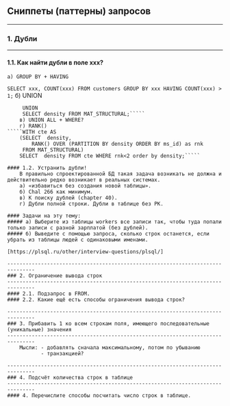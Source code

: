 ## Сниппеты (паттерны) запросов
-------------------------------------------------------------------------------
### 1. Дубли
-------------------------------------------------------------------------------
#### 1.1. Как найти дубли в поле xxx?
	а) GROUP BY + HAVING
`````SELECT xxx, COUNT(xxx) FROM customers GROUP BY xxx HAVING COUNT(xxx) > 1;`````
	б) UNION
`````SELECT density FROM MAT_STRUCTURAL
	 UNION
	 SELECT density FROM MAT_STRUCTURAL;`````
	в) UNION ALL + WHERE?
	г) RANK()
`````WITH cte AS
	(SELECT  density,
        RANK() OVER (PARTITION BY density ORDER BY ms_id) as rnk
	 FROM MAT_STRUCTURAL)
	SELECT  density FROM cte WHERE rnk<2 order by density;`````

#### 1.2. Устранить дубли!
    В правильно спроектированной БД такая задача возникать не должна и действительно редко возникает в реальных системах.
    а) «избавиться без создания новой таблицы».
    б) Chal 266 как минимум.
    в) К поиску дублей (chapter 40).
    г) Дубли полной строки. Дубли в таблице без PK.
	
#### Задачи на эту тему:
##### а) Выберите из таблицы workers все записи так, чтобы туда попали только записи с разной зарплатой (без дублей).
##### б) Выведите с помощью запроса, сколько строк останется, если убрать из таблицы людей с одинаковыми именами.

[https://plsql.ru/other/interview-questions/plsql/]

-------------------------------------------------------------------------------
### 2. Ограничение вывода строк
-------------------------------------------------------------------------------
#### 2.1. Подзапрос в FROM.
#### 2.2. Какие ещё есть способы ограничения вывода строк?

-------------------------------------------------------------------------------
### 3. Прибавить 1 ко всем строкам поля, имеющего последовательные (уникальные) значения
-------------------------------------------------------------------------------
    Мысли: - добавлять сначала максимальному, потом по убыванию
           - транзакцией?

-------------------------------------------------------------------------------
### 4. Подсчёт количества строк в таблице
-------------------------------------------------------------------------------
#### 4. Перечислите способы посчитать число строк в таблице.
